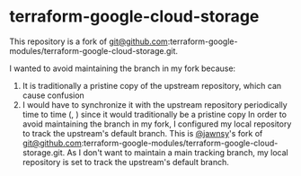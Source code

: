 # terraform-google-cloud-storage

This repository is a fork of git@github.com:terraform-google-modules/terraform-google-cloud-storage.git.

I wanted to avoid maintaining the  branch in my fork because:

1. It is traditionally a pristine copy of the upstream repository, which
   can cause confusion 
1. I would have to synchronize it with the upstream repository periodically
   time to time (, )
 since it
would traditionally be a pristine copy
In order to avoid maintaining the  branch in my fork, I configured
my local repository to track the upstream's default branch.
This is [@jawnsy](https://github.com/jawnsy)'s fork of git@github.com:terraform-google-modules/terraform-google-cloud-storage.git.
As I don't want to maintain a main tracking branch, my local repository
is set to track the upstream's default branch.
